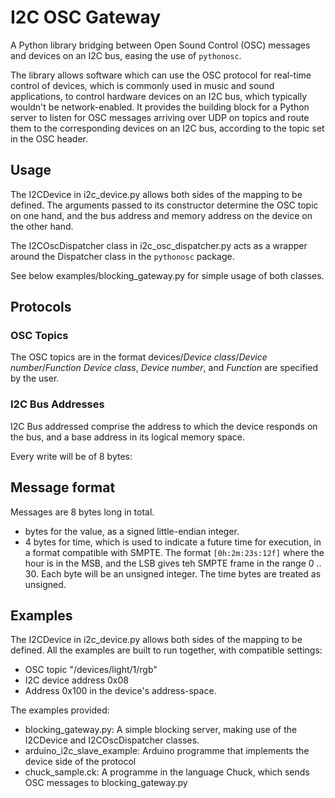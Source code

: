 # I2C OSC Gateway

A Python library bridging between Open Sound Control (OSC) messages and devices on an I2C bus, easing the use of ```pythonosc```.

The library allows software which can use the OSC protocol for real-time control of devices, which is commonly used in music and sound applications, to control hardware  devices on an I2C bus, which typically wouldn't be network-enabled. It provides the building block for a Python server to listen for OSC messages arriving over UDP on topics and route them to the corresponding devices on an I2C bus, according to the topic set in
the OSC header.

## Usage

The I2CDevice in i2c_device.py allows both sides of the mapping to be defined.
The arguments passed to its constructor determine the OSC topic on one hand, and the bus address and memory address on the device on the other hand.

The I2COscDispatcher class in i2c_osc_dispatcher.py acts as a wrapper around the Dispatcher class in the ```pythonosc``` package.

See below examples/blocking_gateway.py for simple usage of both classes.

## Protocols

### OSC Topics

The OSC topics are in the format devices/_Device class_/_Device number_/_Function_
_Device class_, _Device number_, and _Function_ are specified by the user.

### I2C Bus Addresses

I2C Bus addressed comprise the address to which the device responds on the bus, and a base address in its logical
memory space.

Every write will be of 8 bytes:

## Message format

Messages are 8 bytes long in total.

* bytes for the value, as a signed little-endian integer.
* 4 bytes for time, which is used to indicate a future time for execution, in a format compatible with SMPTE. The format ```[0h:2m:23s:12f]``` where the hour is in the MSB, and the LSB gives teh SMPTE frame in the range 0 .. 30. Each byte will be an unsigned integer. The time bytes are treated as unsigned.

## Examples

The I2CDevice in i2c_device.py allows both sides of the mapping to be defined. All the examples are built to run together, with compatible settings:

* OSC topic "/devices/light/1/rgb"
* I2C device address 0x08
* Address 0x100 in the device's address-space.

The examples provided:

* blocking_gateway.py: A simple blocking server, making use of the I2CDevice and I2COscDispatcher classes.
* arduino_i2c_slave_example: Arduino programme that implements the device side of the protocol
* chuck_sample.ck: A programme in the language Chuck, which sends OSC messages to blocking_gateway.py
